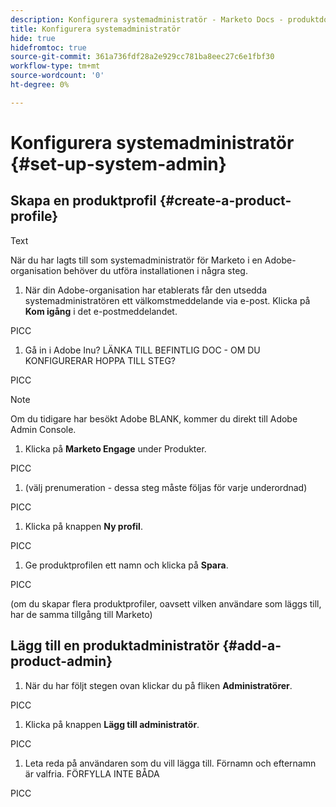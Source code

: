 ```yaml
---
description: Konfigurera systemadministratör - Marketo Docs - produktdokumentation
title: Konfigurera systemadministratör
hide: true
hidefromtoc: true
source-git-commit: 361a736fdf28a2e929cc781ba8eec27c6e1fbf30
workflow-type: tm+mt
source-wordcount: '0'
ht-degree: 0%

---
```


# Konfigurera systemadministratör {#set-up-system-admin}

## Skapa en produktprofil {#create-a-product-profile}

Text

När du har lagts till som systemadministratör för Marketo i en Adobe-organisation behöver du utföra installationen i några steg.

1. När din Adobe-organisation har etablerats får den utsedda systemadministratören ett välkomstmeddelande via e-post. Klicka på **Kom igång** i det e-postmeddelandet.

PICC

1. Gå in i Adobe Inu? LÄNKA TILL BEFINTLIG DOC - OM DU KONFIGURERAR HOPPA TILL STEG?

PICC

>[!NOTE]
>
>Om du tidigare har besökt Adobe BLANK, kommer du direkt till Adobe Admin Console.

1. Klicka på **Marketo Engage** under Produkter.

PICC

1. (välj prenumeration - dessa steg måste följas för varje underordnad)

PICC

1. Klicka på knappen **Ny profil**.

PICC

1. Ge produktprofilen ett namn och klicka på **Spara**.

PICC

(om du skapar flera produktprofiler, oavsett vilken användare som läggs till, har de samma tillgång till Marketo)

## Lägg till en produktadministratör {#add-a-product-admin}

1. När du har följt stegen ovan klickar du på fliken **Administratörer**.

PICC

1. Klicka på knappen **Lägg till administratör**.

PICC

1. Leta reda på användaren som du vill lägga till. Förnamn och efternamn är valfria. FÖRFYLLA INTE BÅDA

PICC